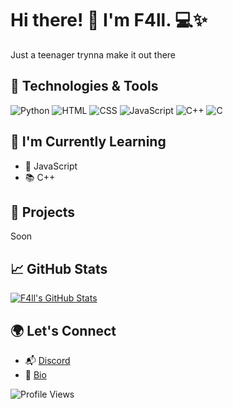 # Hi there! 👋 I'm F4ll. 💻✨

Just a teenager trynna make it out there

## 🔧 Technologies & Tools

![Python](https://img.shields.io/badge/-Python-3776AB?style=flat&logo=python&logoColor=white)
![HTML](https://img.shields.io/badge/-HTML5-E34F26?style=flat&logo=html5&logoColor=white)
![CSS](https://img.shields.io/badge/-CSS3-1572B6?style=flat&logo=css3&logoColor=white)
![JavaScript](https://img.shields.io/badge/-JavaScript-F7DF1E?style=flat&logo=javascript&logoColor=black)
![C++](https://img.shields.io/badge/-C++-00599C?style=flat&logo=c%2B%2B&logoColor=white)
![C](https://img.shields.io/badge/-C-A8B9CC?style=flat&logo=c&logoColor=white)

## 🌱 I'm Currently Learning

- 🚀 JavaScript
- 📚 C++ 

## 🚀 Projects

Soon

## 📈 GitHub Stats

[![F4ll's GitHub Stats](https://github-readme-stats.vercel.app/api?username=yourusername&show_icons=true&count_private=true&hide=contribs,prs&theme=radical)](https://github.com/F4llCode)

## 🌍 Let's Connect

- 📬 [Discord](https://discord.gg/accountgenerators)
- 💼 [Bio](https://guns.lol/f4ll)


![Profile Views](https://komarev.com/ghpvc/?username=F4llCode)
